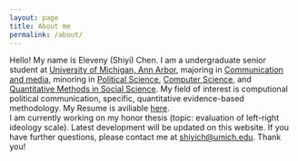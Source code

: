 ```yaml
---
layout: page
title: About me
permalink: /about/
---
```


Hello! My name is Eleveny (Shiyi) Chen. I am a undergraduate senior student at [University of Michigan, Ann Arbor], majoring in [Communication and media], minoring in [Political Science], [Computer Science], and [Quantitative Methods in Social Science]. My field of interest is computional political communication, specific, quantitative evidence-based methodology. My Resume is aviliable [here].
<br />
  I am currently working on my honor thesis (topic: evaluation of left-right ideology scale). Latest development will be updated on this website. If you have further questions, please contact me at shiyich@umich.edu. Thank you!
  
  
[University of Michigan, Ann Arbor]:  https://umich.edu/
[Communication and media]:  https://lsa.umich.edu/comm
[Political Science]:  https://lsa.umich.edu/polisci
[Computer Science]: https://cse.engin.umich.edu/
[Quantitative Methods in Social Science]: https://lsa.umich.edu/qmss
[here]: https://drive.google.com/file/d/12aUJtOeb1lmS9qqtc5eAoE7EXUqj_8Fv/view?usp=sharing
